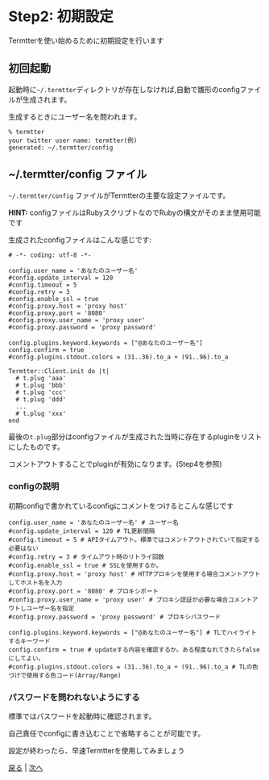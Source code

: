 # Step2: 初期設定

Termtterを使い始めるために初期設定を行います

## 初回起動

起動時に`~/.termtter`ディレクトリが存在しなければ,自動で雛形のconfigファイルが生成されます。

生成するときにユーザー名を問われます。

    % termtter
    your twitter user name: termtter(例)
    generated: ~/.termtter/config

## ~/.termtter/config ファイル

`~/.termtter/config` ファイルがTermtterの主要な設定ファイルです。

__HINT:__ configファイルはRubyスクリプトなのでRubyの構文がそのまま使用可能です

生成されたconfigファイルはこんな感じです:

    # -*- coding: utf-8 -*-

    config.user_name = 'あなたのユーザー名'
    #config.update_interval = 120
    #config.timeout = 5
    #config.retry = 3
    #config.enable_ssl = true
    #config.proxy.host = 'proxy host'
    #config.proxy.port = '8080'
    #config.proxy.user_name = 'proxy user'
    #config.proxy.password = 'proxy password'

    config.plugins.keyword.keywords = ["@あなたのユーザー名"]
    config.confirm = true
    #config.plugins.stdout.colors = (31..36).to_a + (91..96).to_a

    Termtter::Client.init do |t|
      # t.plug 'aaa'
      # t.plug 'bbb'
      # t.plug 'ccc'
      # t.plug 'ddd'
      ...
      # t.plug 'xxx'
    end

最後の`t.plug`部分はconfigファイルが生成された当時に存在するpluginをリストにしたものです。

コメントアウトすることでpluginが有効になります。(Step4を参照)

### configの説明

初期configで書かれているconfigにコメントをつけるとこんな感じです

    config.user_name = 'あなたのユーザー名' # ユーザー名
    #config.update_interval = 120 # TL更新間隔
    #config.timeout = 5 # APIタイムアウト。標準ではコメントアウトされていて指定する必要はない
    #config.retry = 3 # タイムアウト時のリトライ回数
    #config.enable_ssl = true # SSLを使用するか。
    #config.proxy.host = 'proxy host' # HTTPプロキシを使用する場合コメントアウトしてホスト名を入力
    #config.proxy.port = '8080' # プロキシポート
    #config.proxy.user_name = 'proxy user' # プロキシ認証が必要な場合コメントアウトしユーザー名を指定
    #config.proxy.password = 'proxy password' # プロキシパスワード

    config.plugins.keyword.keywords = ["@あなたのユーザー名"] # TLでハイライトするキーワード
    config.confirm = true # updateする内容を確認するか。ある程度なれてきたらfalseにしてよい。
    #config.plugins.stdout.colors = (31..36).to_a + (91..96).to_a # TLの色づけで使用する色コード(Array/Range)

### パスワードを問われないようにする

標準ではパスワードを起動時に確認されます。

自己責任でconfigに書き込むことで省略することが可能です。

設定が終わったら、早速Termtterを使用してみましょう

[戻る](step2.ja.html) | [次へ](step3.ja.html)
